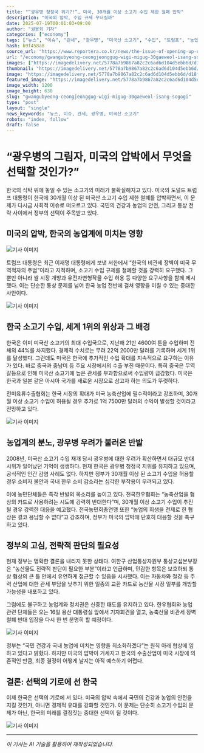 ```yaml
---
title: "“광우병 청정국 위기?!”… 미국, 30개월 이상 소고기 수입 제한 철폐 압박"
description: "미국의 압박, 수입 규제 무너질까"
date: 2025-07-19T00:01:03+09:00
author: "권용희 기자"
categories: ["economy"]
tags: ["뉴스", "이슈", "관세", "광우병", "미국산 소고기", "수입", "트럼프", "농업 보호", "소비자 안전"]
hash: b9f458a8
source_url: "https://www.reportera.co.kr/news/the-issue-of-opening-up-us-beef-aged-over-30-months/"
url: "/economy/gwangubyeong-ceongjeonggug-wigi-migug-30gaeweol-isang-sogogi/"
images: ["https://imagedelivery.net/5778a7b9867a82c2c6ad6d104d5ebb6d/d18f7026-f065-46da-d382-23720c827700/public"]
thumbnail: "https://imagedelivery.net/5778a7b9867a82c2c6ad6d104d5ebb6d/d18f7026-f065-46da-d382-23720c827700/public"
image: "https://imagedelivery.net/5778a7b9867a82c2c6ad6d104d5ebb6d/d18f7026-f065-46da-d382-23720c827700/public"
featured_image: "https://imagedelivery.net/5778a7b9867a82c2c6ad6d104d5ebb6d/d18f7026-f065-46da-d382-23720c827700/public"
image_width: 1200
image_height: 630
slug: "gwangubyeong-ceongjeonggug-wigi-migug-30gaeweol-isang-sogogi"
type: "post"
layout: "single"
news_keywords: "뉴스, 이슈, 관세, 광우병, 미국산 소고기"
robots: "index, follow"
draft: false
---
```


# “광우병의 그림자, 미국의 압박에서 무엇을 선택할 것인가?” 

한국의 식탁 위에 놓일 수 있는 소고기의 미래가 불확실해지고 있다. 미국의 도널드 트럼프 대통령이 한국에 30개월 이상 된 미국산 소고기 수입 제한 철폐를 압박하면서, 이 문제가 다시금 사회적 이슈로 떠오르고 있다. 국민의 건강과 농업의 안전, 그리고 통상 전략 사이에서 정부의 선택이 주목받고 있다.

## 미국의 압박, 한국의 농업계에 미치는 영향


![기사 이미지](https://imagedelivery.net/5778a7b9867a82c2c6ad6d104d5ebb6d/d18f7026-f065-46da-d382-23720c827700/public)


트럼프 대통령은 최근 이재명 대통령에게 보낸 서한에서 “한국의 비관세 장벽이 미국 무역적자의 주범”이라고 지적하며, 소고기 수입 규제를 철폐할 것을 강력히 요구했다. 그뿐만 아니라 쌀 시장 개방과 유전자변형작물 수입 허용 등 다양한 요구사항을 함께 제시했다. 이는 단순한 통상 문제를 넘어 한국 농업 전반에 걸쳐 영향을 미칠 수 있는 중대한 사안이다.


![기사 이미지](https://imagedelivery.net/5778a7b9867a82c2c6ad6d104d5ebb6d/79c0827a-3f85-421b-233e-25d3453b9800/public)


## 한국 소고기 수입, 세계 1위의 위상과 그 배경

한국은 이미 미국산 소고기의 최대 수입국으로, 지난해 21만 4600여 톤을 수입하며 전체의 44%를 차지했다. 경제적 수치로는 무려 22억 2000만 달러를 기록하며 세계 1위를 달성했다. 그런데도 미국은 한국에 추가적인 수입 확대를 지속적으로 요구하는 이유가 있다. 바로 중국과 중남미 등 주요 시장에서의 수출 부진 때문이다. 특히 중국은 무역 갈등으로 인해 미국산 소고기에 높은 관세를 부과함으로써 수입량이 급감했다. 미국은 한국과 일본 같은 아시아 국가를 새로운 시장으로 삼고자 하는 의도가 뚜렷하다.

전미육류수출협회는 한국 시장의 확대가 미국 농축산업에 필수적이라고 강조하며, 30개월 이상 소고기 수입이 허용될 경우 추가로 1억 7500만 달러의 수익이 발생할 것이라고 전망하고 있다.


![기사 이미지](https://imagedelivery.net/5778a7b9867a82c2c6ad6d104d5ebb6d/87db3999-2956-4f12-0d7f-243d12fd3800/public)


## 농업계의 분노, 광우병 우려가 불러온 반발

2008년, 미국산 소고기 수입 재개 당시 광우병에 대한 우려가 확산하면서 대규모 반대 시위가 일어났던 기억이 생생하다. 현재 한국은 광우병 청정국 지위를 유지하고 있으며, 공식적인 인간 감염 사례도 없다. 하지만 정부가 30개월 이상 된 소고기 수입을 허용할 경우 소비자 불안과 국내 한우 소비 감소라는 심각한 부작용이 우려되고 있다.

이에 농민단체들은 즉각 반발의 목소리를 높이고 있다. 전국한우협회는 “농축산업을 협상의 카드로 사용하려는 시도에 강력히 반대한다”며, 30개월 이상 소고기 수입이 추진될 경우 강력한 대응을 예고했다. 전국농민회총연맹 또한 “농업의 희생을 전제로 한 협상은 결코 용납할 수 없다”고 강조하며, 정부가 미국의 압박에 단호히 대응할 것을 촉구하고 있다.

## 정부의 고심, 전략적 판단의 필요성

현재 정부는 명확한 결론을 내리지 못한 상태다. 여한구 산업통상자원부 통상교섭본부장은 “농산물도 전략적 판단이 필요한 부분”이라고 언급하며, 민감한 항목은 보호하되 통상 협상의 큰 틀 안에서 유연하게 접근할 수 있음을 시사했다. 이는 자동차와 철강 등 주력 산업에 대한 관세 부담을 낮추기 위한 일종의 교환 카드로 농산물 시장 일부를 개방할 가능성을 내포하고 있다.

그럼에도 불구하고 농업계와 정치권은 신중한 태도를 유지하고 있다. 한우협회와 농업 관련 단체들은 오는 16일 용산 대통령실 앞에서 기자회견을 열고, 농축산물 비관세 장벽 철폐 반대 입장을 다시 한 번 분명히 할 예정이다.


![기사 이미지](https://imagedelivery.net/5778a7b9867a82c2c6ad6d104d5ebb6d/ceab02eb-c726-4a6d-0656-3a1a252da200/public)


정부는 “국민 건강과 국내 농업에 미치는 영향을 최소화하겠다”는 원칙 아래 협상에 임하고 있다고 밝혔다. 하지만 미국의 압박이 거세지고 한국의 수출산업이 미국 시장에 의존적인 만큼, 최종 결정이 어떻게 날지는 아직 예측하기 어렵다.

## 결론: 선택의 기로에 선 한국

이제 한국은 선택의 기로에 서 있다. 미국의 압박 속에서 국민의 건강과 농업의 안전을 지킬 것인가, 아니면 경제적 유대를 강화할 것인가. 이 문제는 단순히 소고기 수입의 문제가 아닌, 한국의 미래를 결정짓는 중대한 선택이 될 것이다.


![기사 이미지](https://imagedelivery.net/5778a7b9867a82c2c6ad6d104d5ebb6d/81f346bb-6f03-47ee-7523-29d3390e0000/public)


---
*이 기사는 AI 기술을 활용하여 재작성되었습니다.*

